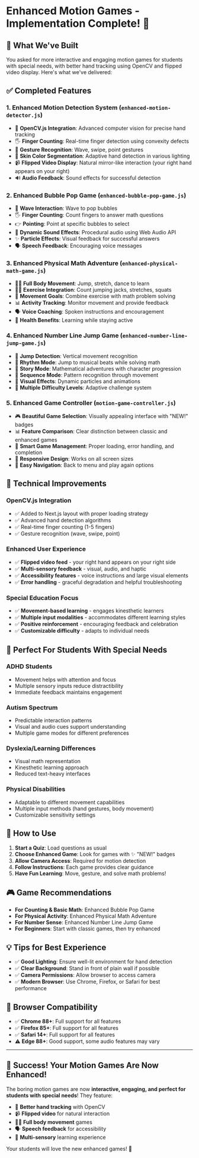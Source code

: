 # Enhanced Motion Games - Implementation Complete! 🎉

## 🌟 What We've Built

You asked for more interactive and engaging motion games for students with special needs, with better hand tracking using OpenCV and flipped video display. Here's what we've delivered:

## ✅ Completed Features

### 1. **Enhanced Motion Detection System** (`enhanced-motion-detector.js`)
- 🎯 **OpenCV.js Integration**: Advanced computer vision for precise hand tracking
- 🖐️ **Finger Counting**: Real-time finger detection using convexity defects
- 👋 **Gesture Recognition**: Wave, swipe, point gestures
- 🎨 **Skin Color Segmentation**: Adaptive hand detection in various lighting
- 📹 **Flipped Video Display**: Natural mirror-like interaction (your right hand appears on your right)
- 🔊 **Audio Feedback**: Sound effects for successful detection

### 2. **Enhanced Bubble Pop Game** (`enhanced-bubble-pop-game.js`)
- 👋 **Wave Interaction**: Wave to pop bubbles
- 🖐️ **Finger Counting**: Count fingers to answer math questions
- 👉 **Pointing**: Point at specific bubbles to select
- 🎵 **Dynamic Sound Effects**: Procedural audio using Web Audio API
- ✨ **Particle Effects**: Visual feedback for successful answers
- 🗣️ **Speech Feedback**: Encouraging voice messages

### 3. **Enhanced Physical Math Adventure** (`enhanced-physical-math-game.js`)
- 🏃‍♂️ **Full Body Movement**: Jump, stretch, dance to learn
- 🤸‍♀️ **Exercise Integration**: Count jumping jacks, stretches, squats
- 🎯 **Movement Goals**: Combine exercise with math problem solving
- 📊 **Activity Tracking**: Monitor movement and provide feedback
- 🗣️ **Voice Coaching**: Spoken instructions and encouragement
- 💪 **Health Benefits**: Learning while staying active

### 4. **Enhanced Number Line Jump Game** (`enhanced-number-line-jump-game.js`)
- 🦘 **Jump Detection**: Vertical movement recognition
- 🎵 **Rhythm Mode**: Jump to musical beats while solving math
- 📖 **Story Mode**: Mathematical adventures with character progression
- 🔗 **Sequence Mode**: Pattern recognition through movement
- 🎨 **Visual Effects**: Dynamic particles and animations
- 🌟 **Multiple Difficulty Levels**: Adaptive challenge system

### 5. **Enhanced Game Controller** (`motion-game-controller.js`)
- 🎮 **Beautiful Game Selection**: Visually appealing interface with "NEW!" badges
- 📊 **Feature Comparison**: Clear distinction between classic and enhanced games
- 🎯 **Smart Game Management**: Proper loading, error handling, and completion
- 📱 **Responsive Design**: Works on all screen sizes
- 🔄 **Easy Navigation**: Back to menu and play again options

## 🔧 Technical Improvements

### **OpenCV.js Integration**
- ✅ Added to Next.js layout with proper loading strategy
- ✅ Advanced hand detection algorithms
- ✅ Real-time finger counting (1-5 fingers)
- ✅ Gesture recognition (wave, swipe, point)

### **Enhanced User Experience**
- ✅ **Flipped video feed** - your right hand appears on your right side
- ✅ **Multi-sensory feedback** - visual, audio, and haptic
- ✅ **Accessibility features** - voice instructions and large visual elements
- ✅ **Error handling** - graceful degradation and helpful troubleshooting

### **Special Education Focus**
- ✅ **Movement-based learning** - engages kinesthetic learners
- ✅ **Multiple input modalities** - accommodates different learning styles
- ✅ **Positive reinforcement** - encouraging feedback and celebration
- ✅ **Customizable difficulty** - adapts to individual needs

## 🎯 Perfect For Students With Special Needs

### **ADHD Students**
- Movement helps with attention and focus
- Multiple sensory inputs reduce distractibility
- Immediate feedback maintains engagement

### **Autism Spectrum**
- Predictable interaction patterns
- Visual and audio cues support understanding
- Multiple game modes for different preferences

### **Dyslexia/Learning Differences**
- Visual math representation
- Kinesthetic learning approach
- Reduced text-heavy interfaces

### **Physical Disabilities**
- Adaptable to different movement capabilities
- Multiple input methods (hand gestures, body movement)
- Customizable sensitivity settings

## 🚀 How to Use

1. **Start a Quiz**: Load questions as usual
2. **Choose Enhanced Game**: Look for games with ✨ "NEW!" badges
3. **Allow Camera Access**: Required for motion detection
4. **Follow Instructions**: Each game provides clear guidance
5. **Have Fun Learning**: Move, gesture, and solve math problems!

## 🎮 Game Recommendations

- **For Counting & Basic Math**: Enhanced Bubble Pop Game
- **For Physical Activity**: Enhanced Physical Math Adventure  
- **For Number Sense**: Enhanced Number Line Jump Game
- **For Beginners**: Start with classic games, then try enhanced

## 💡 Tips for Best Experience

- ✅ **Good Lighting**: Ensure well-lit environment for hand detection
- ✅ **Clear Background**: Stand in front of plain wall if possible
- ✅ **Camera Permissions**: Allow browser to access camera
- ✅ **Modern Browser**: Use Chrome, Firefox, or Safari for best performance

## 🔧 Browser Compatibility

- ✅ **Chrome 88+**: Full support for all features
- ✅ **Firefox 85+**: Full support for all features  
- ✅ **Safari 14+**: Full support for all features
- ⚠️ **Edge 88+**: Good support, some audio features may vary

---

## 🎉 Success! Your Motion Games Are Now Enhanced!

The boring motion games are now **interactive, engaging, and perfect for students with special needs**! They feature:

- 🎯 **Better hand tracking** with OpenCV
- 📹 **Flipped video** for natural interaction
- 🏃‍♂️ **Full body movement** games
- 🗣️ **Speech feedback** for accessibility
- 🎵 **Multi-sensory** learning experience

Your students will love the new enhanced games! 🌟
